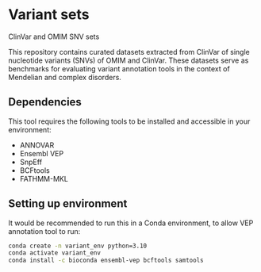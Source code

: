 # Variant sets
ClinVar and OMIM SNV sets

This repository contains curated datasets extracted from ClinVar of single nucleotide variants (SNVs) of OMIM and ClinVar. These datasets serve as benchmarks for evaluating variant annotation tools in the context of Mendelian and complex disorders. 

## Dependencies

This tool requires the following tools to be installed and accessible in your environment:

- ANNOVAR
- Ensembl VEP
- SnpEff
- BCFtools
- FATHMM-MKL

## Setting up environment

It would be recommended to run this in a Conda environment, to allow VEP annotation tool to run:

```bash
conda create -n variant_env python=3.10
conda activate variant_env
conda install -c bioconda ensembl-vep bcftools samtools
